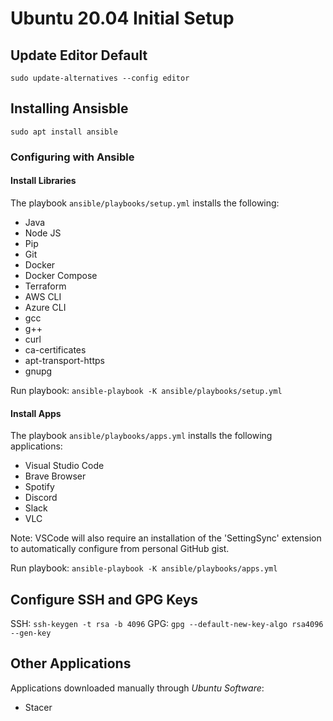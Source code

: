 # Ubuntu 20.04 Initial Setup

## Update Editor Default
`sudo update-alternatives --config editor`

## Installing Ansisble
`sudo apt install ansible`

### Configuring with Ansible
#### Install Libraries
The playbook `ansible/playbooks/setup.yml` installs the following:
  - Java
  - Node JS
  - Pip
  - Git
  - Docker
  - Docker Compose
  - Terraform
  - AWS CLI
  - Azure CLI
  - gcc
  - g++
  - curl
  - ca-certificates
  - apt-transport-https 
  - gnupg

Run playbook: `ansible-playbook -K ansible/playbooks/setup.yml`

#### Install Apps
The playbook `ansible/playbooks/apps.yml` installs the following applications:
  - Visual Studio Code
  - Brave Browser
  - Spotify
  - Discord
  - Slack
  - VLC
  
Note: VSCode will also require an installation of the 'SettingSync' extension to automatically configure from personal GitHub gist.<br>
  
Run playbook: `ansible-playbook -K ansible/playbooks/apps.yml`

## Configure SSH and GPG Keys
SSH: `ssh-keygen -t rsa -b 4096`
GPG: `gpg --default-new-key-algo rsa4096 --gen-key`

## Other Applications
Applications downloaded manually through _Ubuntu Software_:
  - Stacer



